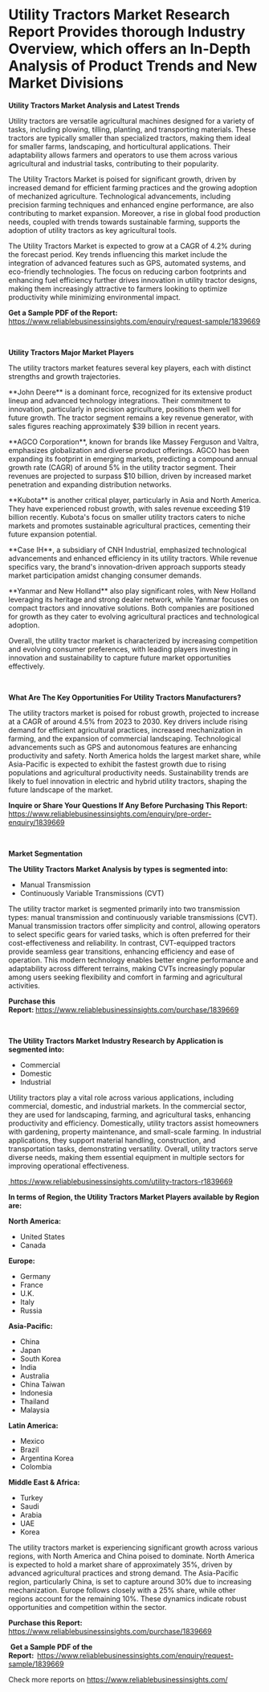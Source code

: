 <p><h1>Utility Tractors Market Research Report Provides thorough Industry Overview, which offers an In-Depth Analysis of Product Trends and New Market Divisions</h1></p><p><strong>Utility Tractors Market Analysis and Latest Trends</strong></p>
<p><p>Utility tractors are versatile agricultural machines designed for a variety of tasks, including plowing, tilling, planting, and transporting materials. These tractors are typically smaller than specialized tractors, making them ideal for smaller farms, landscaping, and horticultural applications. Their adaptability allows farmers and operators to use them across various agricultural and industrial tasks, contributing to their popularity.</p><p>The Utility Tractors Market is poised for significant growth, driven by increased demand for efficient farming practices and the growing adoption of mechanized agriculture. Technological advancements, including precision farming techniques and enhanced engine performance, are also contributing to market expansion. Moreover, a rise in global food production needs, coupled with trends towards sustainable farming, supports the adoption of utility tractors as key agricultural tools.</p><p>The Utility Tractors Market is expected to grow at a CAGR of 4.2% during the forecast period. Key trends influencing this market include the integration of advanced features such as GPS, automated systems, and eco-friendly technologies. The focus on reducing carbon footprints and enhancing fuel efficiency further drives innovation in utility tractor designs, making them increasingly attractive to farmers looking to optimize productivity while minimizing environmental impact.</p></p>
<p><strong>Get a Sample PDF of the Report:&nbsp;</strong> <a href="https://www.reliablebusinessinsights.com/enquiry/request-sample/1839669?utm_campaign=3076&utm_medium=2&utm_source=Github&utm_content=ia&utm_term=10042025&utm_id=utility-tractors">https://www.reliablebusinessinsights.com/enquiry/request-sample/1839669</a></p>
<p>&nbsp;</p>
<p><strong>Utility Tractors Major Market Players</strong></p>
<p><p>The utility tractors market features several key players, each with distinct strengths and growth trajectories. </p><p>**John Deere** is a dominant force, recognized for its extensive product lineup and advanced technology integrations. Their commitment to innovation, particularly in precision agriculture, positions them well for future growth. The tractor segment remains a key revenue generator, with sales figures reaching approximately $39 billion in recent years. </p><p>**AGCO Corporation**, known for brands like Massey Ferguson and Valtra, emphasizes globalization and diverse product offerings. AGCO has been expanding its footprint in emerging markets, predicting a compound annual growth rate (CAGR) of around 5% in the utility tractor segment. Their revenues are projected to surpass $10 billion, driven by increased market penetration and expanding distribution networks.</p><p>**Kubota** is another critical player, particularly in Asia and North America. They have experienced robust growth, with sales revenue exceeding $19 billion recently. Kubota's focus on smaller utility tractors caters to niche markets and promotes sustainable agricultural practices, cementing their future expansion potential.</p><p>**Case IH**, a subsidiary of CNH Industrial, emphasized technological advancements and enhanced efficiency in its utility tractors. While revenue specifics vary, the brand's innovation-driven approach supports steady market participation amidst changing consumer demands.</p><p>**Yanmar and New Holland** also play significant roles, with New Holland leveraging its heritage and strong dealer network, while Yanmar focuses on compact tractors and innovative solutions. Both companies are positioned for growth as they cater to evolving agricultural practices and technological adoption.</p><p>Overall, the utility tractor market is characterized by increasing competition and evolving consumer preferences, with leading players investing in innovation and sustainability to capture future market opportunities effectively.</p></p>
<p>&nbsp;</p>
<p><strong>What Are The Key Opportunities For Utility Tractors Manufacturers?</strong></p>
<p><p>The utility tractors market is poised for robust growth, projected to increase at a CAGR of around 4.5% from 2023 to 2030. Key drivers include rising demand for efficient agricultural practices, increased mechanization in farming, and the expansion of commercial landscaping. Technological advancements such as GPS and autonomous features are enhancing productivity and safety. North America holds the largest market share, while Asia-Pacific is expected to exhibit the fastest growth due to rising populations and agricultural productivity needs. Sustainability trends are likely to fuel innovation in electric and hybrid utility tractors, shaping the future landscape of the market.</p></p>
<p><strong>Inquire or Share Your Questions If Any Before Purchasing This Report:</strong> <a href="https://www.reliablebusinessinsights.com/enquiry/pre-order-enquiry/1839669?utm_campaign=3076&utm_medium=2&utm_source=Github&utm_content=ia&utm_term=10042025&utm_id=utility-tractors">https://www.reliablebusinessinsights.com/enquiry/pre-order-enquiry/1839669</a></p>
<p>&nbsp;</p>
<p><strong>Market Segmentation</strong></p>
<p><strong>The Utility Tractors Market Analysis by types is segmented into:</strong></p>
<p><ul><li>Manual Transmission</li><li>Continuously Variable Transmissions (CVT)</li></ul></p>
<p><p>The utility tractor market is segmented primarily into two transmission types: manual transmission and continuously variable transmissions (CVT). Manual transmission tractors offer simplicity and control, allowing operators to select specific gears for varied tasks, which is often preferred for their cost-effectiveness and reliability. In contrast, CVT-equipped tractors provide seamless gear transitions, enhancing efficiency and ease of operation. This modern technology enables better engine performance and adaptability across different terrains, making CVTs increasingly popular among users seeking flexibility and comfort in farming and agricultural activities.</p></p>
<p><strong>Purchase this Report:&nbsp;</strong><a href="https://www.reliablebusinessinsights.com/purchase/1839669?utm_campaign=3076&utm_medium=2&utm_source=Github&utm_content=ia&utm_term=10042025&utm_id=utility-tractors">https://www.reliablebusinessinsights.com/purchase/1839669</a></p>
<p>&nbsp;</p>
<p><strong>The Utility Tractors Market Industry Research by Application is segmented into:</strong></p>
<p><ul><li>Commercial</li><li>Domestic</li><li>Industrial</li></ul></p>
<p><p>Utility tractors play a vital role across various applications, including commercial, domestic, and industrial markets. In the commercial sector, they are used for landscaping, farming, and agricultural tasks, enhancing productivity and efficiency. Domestically, utility tractors assist homeowners with gardening, property maintenance, and small-scale farming. In industrial applications, they support material handling, construction, and transportation tasks, demonstrating versatility. Overall, utility tractors serve diverse needs, making them essential equipment in multiple sectors for improving operational effectiveness.</p></p>
<p><a href="https://www.reliablebusinessinsights.com/utility-tractors-r1839669?utm_campaign=3076&utm_medium=2&utm_source=Github&utm_content=ia&utm_term=10042025&utm_id=utility-tractors">&nbsp;https://www.reliablebusinessinsights.com/utility-tractors-r1839669</a></p>
<p><strong>In terms of Region, the Utility Tractors Market Players available by Region are:</strong></p>
<p>
    <p> <strong> North America: </strong>
        <ul>
            <li>United States</li>
            <li>Canada</li>
        </ul>
        </p> 
    <p> <strong> Europe: </strong>
        <ul>
            <li>Germany</li>
            <li>France</li>
            <li>U.K.</li>
            <li>Italy</li>
            <li>Russia</li>
        </ul>
        </p> 
    <p> <strong> Asia-Pacific: </strong>
        <ul>
            <li>China</li>
            <li>Japan</li>
            <li>South Korea</li>
            <li>India</li>
            <li>Australia</li>
            <li>China Taiwan</li>
            <li>Indonesia</li>
            <li>Thailand</li>
            <li>Malaysia</li>
        </ul>
        </p> 
    <p> <strong> Latin America: </strong>
        <ul>
            <li>Mexico</li>
            <li>Brazil</li>
            <li>Argentina Korea</li>
            <li>Colombia</li>
        </ul>
        </p> 
    <p> <strong> Middle East & Africa: </strong>
        <ul>
            <li>Turkey</li>
            <li>Saudi</li>
            <li>Arabia</li>
            <li>UAE</li>
            <li>Korea</li>
        </ul>
    </p>
    </p>
<p><p>The utility tractors market is experiencing significant growth across various regions, with North America and China poised to dominate. North America is expected to hold a market share of approximately 35%, driven by advanced agricultural practices and strong demand. The Asia-Pacific region, particularly China, is set to capture around 30% due to increasing mechanization. Europe follows closely with a 25% share, while other regions account for the remaining 10%. These dynamics indicate robust opportunities and competition within the sector.</p></p>
<p><strong>Purchase this Report: </strong><a href="https://www.reliablebusinessinsights.com/purchase/1839669?utm_campaign=3076&utm_medium=2&utm_source=Github&utm_content=ia&utm_term=10042025&utm_id=utility-tractors">https://www.reliablebusinessinsights.com/purchase/1839669</a></p>
<p>&nbsp;<strong>Get a Sample PDF of the Report:&nbsp;&nbsp;</strong><a href="https://www.reliablebusinessinsights.com/enquiry/request-sample/1839669?utm_campaign=3076&utm_medium=2&utm_source=Github&utm_content=ia&utm_term=10042025&utm_id=utility-tractors">https://www.reliablebusinessinsights.com/enquiry/request-sample/1839669</a></p>
<p><strong></strong></p>
<p>Check more reports on <a href="https://www.reliablebusinessinsights.com/?utm_campaign=3076&utm_medium=2&utm_source=Github&utm_content=ia&utm_term=10042025&utm_id=utility-tractors">https://www.reliablebusinessinsights.com/</a></p>